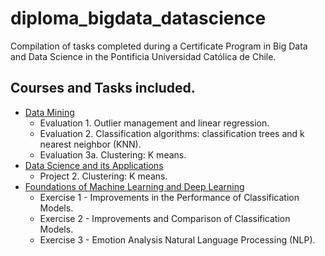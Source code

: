 # diploma_bigdata_datascience

Compilation of tasks completed during a Certificate Program in Big Data and Data Science in the Pontificia Universidad Católica de Chile.

## Courses and Tasks included.
* <a href="https://github.com/pherreragalvez/big_data_science_diploma/tree/main/Miner%C3%ADa%20de%20datos" target="_blank">Data Mining</a>
  * Evaluation 1. Outlier management and linear regression.
  * Evaluation 2. Classification algorithms: classification trees and k nearest neighbor (KNN).
  * Evaluation 3a. Clustering: K means.
* <a href="https://github.com/pherreragalvez/big_data_science_diploma/tree/main/Ciencia%20de%20datos%20y%20sus%20aplicaciones" target="_blank">Data Science and its Applications</a>
  * Project 2. Clustering: K means.
* <a href="https://github.com/pherreragalvez/big_data_science_diploma/tree/main/Fundamentos%20ML%20DL" target="_blank">Foundations of Machine Learning and Deep Learning</a>
  * Exercise 1 - Improvements in the Performance of Classification Models.
  * Exercise 2 - Improvements and Comparison of Classification Models.
  * Exercise 3 - Emotion Analysis Natural Language Processing (NLP).

